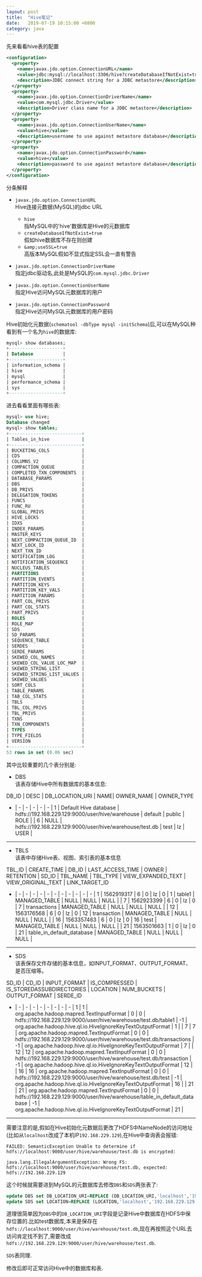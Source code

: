 ```yaml
---
layout: post
title:  "Hive笔记"
date:   2019-07-19 10:15:00 +0800
category: java
---
```


先来看看hive表的配置

```xml
<configuration>
  <property>
    <name>javax.jdo.option.ConnectionURL</name>
    <value>jdbc:mysql://localhost:3306/hive?createDatabaseIfNotExist=true&amp;useSSL=true</value>
    <description>JDBC connect string for a JDBC metastore</description>
  </property>
  <property>
    <name>javax.jdo.option.ConnectionDriverName</name>
    <value>com.mysql.jdbc.Driver</value>
    <description>Driver class name for a JDBC metastore</description>
  </property>
  <property>
    <name>javax.jdo.option.ConnectionUserName</name>
    <value>hive</value>
    <description>username to use against metastore database</description>
  </property>
  <property>
    <name>javax.jdo.option.ConnectionPassword</name>
    <value>hive</value>
    <description>password to use against metastore database</description>  
  </property>
</configuration>
```

分条解释

+ `javax.jdo.option.ConnectionURL`  
Hive连接元数据(MySQL)的jdbc URL  
  + `hive`  
  指MySQL中的'hive'数据库是Hive的元数据库
  + `createDatabaseIfNotExist=true`  
  假如hive数据库不存在则创建
  + `&amp;useSSL=true`  
  高版本MySQL假如不显式指定SSL会一直有警告

+ `javax.jdo.option.ConnectionDriverName`  
指定jdbc驱动名,此处是MySQL的`com.mysql.jdbc.Driver`
+ `javax.jdo.option.ConnectionUserName`  
指定Hive访问MySQL元数据库的用户
+ `javax.jdo.option.ConnectionPassword`  
指定Hive访问MySQL元数据库的用户密码

Hive初始化元数据(`schematool -dbType mysql -initSchema`)后,可以在MySQL种看到有一个名为`hive`的数据库:

```sql
mysql> show databases;
+--------------------+
| Database           |
+--------------------+
| information_schema |
| hive               |
| mysql              |
| performance_schema |
| sys                |
+--------------------+
```

进去看看里面有哪些表:

```sql
mysql> use hive;
Database changed
mysql> show tables;
+---------------------------+
| Tables_in_hive            |
+---------------------------+
| BUCKETING_COLS            |
| CDS                       |
| COLUMNS_V2                |
| COMPACTION_QUEUE          |
| COMPLETED_TXN_COMPONENTS  |
| DATABASE_PARAMS           |
| DBS                       |
| DB_PRIVS                  |
| DELEGATION_TOKENS         |
| FUNCS                     |
| FUNC_RU                   |
| GLOBAL_PRIVS              |
| HIVE_LOCKS                |
| IDXS                      |
| INDEX_PARAMS              |
| MASTER_KEYS               |
| NEXT_COMPACTION_QUEUE_ID  |
| NEXT_LOCK_ID              |
| NEXT_TXN_ID               |
| NOTIFICATION_LOG          |
| NOTIFICATION_SEQUENCE     |
| NUCLEUS_TABLES            |
| PARTITIONS                |
| PARTITION_EVENTS          |
| PARTITION_KEYS            |
| PARTITION_KEY_VALS        |
| PARTITION_PARAMS          |
| PART_COL_PRIVS            |
| PART_COL_STATS            |
| PART_PRIVS                |
| ROLES                     |
| ROLE_MAP                  |
| SDS                       |
| SD_PARAMS                 |
| SEQUENCE_TABLE            |
| SERDES                    |
| SERDE_PARAMS              |
| SKEWED_COL_NAMES          |
| SKEWED_COL_VALUE_LOC_MAP  |
| SKEWED_STRING_LIST        |
| SKEWED_STRING_LIST_VALUES |
| SKEWED_VALUES             |
| SORT_COLS                 |
| TABLE_PARAMS              |
| TAB_COL_STATS             |
| TBLS                      |
| TBL_COL_PRIVS             |
| TBL_PRIVS                 |
| TXNS                      |
| TXN_COMPONENTS            |
| TYPES                     |
| TYPE_FIELDS               |
| VERSION                   |
+---------------------------+
53 rows in set (0.06 sec)
```

其中比较重要的几个表分别是:

+ DBS  
该表存储Hive中所有数据库的基本信息:

DB_ID | DESC | DB_LOCATION_URI | NAME| OWNER_NAME | OWNER_TYPE
- | - | - | - | - | -
|     1 | Default Hive database | hdfs://192.168.229.129:9000/user/hive/warehouse         | default | public     | ROLE       |
|     6 | NULL                  | hdfs://192.168.229.129:9000/user/hive/warehouse/test.db | test    | lz         | USER       |

---

+ TBLS  
该表中存储Hive表、视图、索引表的基本信息

 TBL_ID | CREATE_TIME | DB_ID | LAST_ACCESS_TIME | OWNER | RETENTION | SD_ID | TBL_NAME                  | TBL_TYPE      | VIEW_EXPANDED_TEXT | VIEW_ORIGINAL_TEXT | LINK_TARGET_ID 
- | - | - | - | - | - | - | -                  | -      | - | - | -
|      1 |  1562919317 |     6 |                0 | lz    |         0 |     1 | table1                    | MANAGED_TABLE | NULL               | NULL               | NULL           |
|      7 |  1562923399 |     6 |                0 | lz    |         0 |     7 | transactions              | MANAGED_TABLE | NULL               | NULL               | NULL           |
|     12 |  1563176568 |     6 |                0 | lz    |         0 |    12 | transaction               | MANAGED_TABLE | NULL               | NULL               | NULL           |
|     16 |  1563357463 |     6 |                0 | lz    |         0 |    16 | test                      | MANAGED_TABLE | NULL               | NULL               | NULL           |
|     21 |  1563501663 |     1 |                0 | lz    |         0 |    21 | table_in_default_database | MANAGED_TABLE | NULL               | NULL               | NULL           |

---

+ SDS  
该表保存文件存储的基本信息，如INPUT_FORMAT、OUTPUT_FORMAT、是否压缩等。

SD_ID | CD_ID | INPUT_FORMAT                             | IS_COMPRESSED | IS_STOREDASSUBDIRECTORIES | LOCATION                                                                  | NUM_BUCKETS | OUTPUT_FORMAT                                              | SERDE_ID 
- | - | -                             | - | - | -                                                                  | - | -                                              | -
|     1 |     1 | org.apache.hadoop.mapred.TextInputFormat | 0             | 0                         | hdfs://192.168.229.129:9000/user/hive/warehouse/test.db/table1            |          -1 | org.apache.hadoop.hive.ql.io.HiveIgnoreKeyTextOutputFormat |        1 |
|     7 |     7 | org.apache.hadoop.mapred.TextInputFormat | 0             | 0                         | hdfs://192.168.229.129:9000/user/hive/warehouse/test.db/transactions      |          -1 | org.apache.hadoop.hive.ql.io.HiveIgnoreKeyTextOutputFormat |        7 |
|    12 |    12 | org.apache.hadoop.mapred.TextInputFormat | 0             | 0                         | hdfs://192.168.229.129:9000/user/hive/warehouse/test.db/transaction       |          -1 | org.apache.hadoop.hive.ql.io.HiveIgnoreKeyTextOutputFormat |       12 |
|    16 |    16 | org.apache.hadoop.mapred.TextInputFormat | 0             | 0                         | hdfs://192.168.229.129:9000/user/hive/warehouse/test.db/test              |          -1 | org.apache.hadoop.hive.ql.io.HiveIgnoreKeyTextOutputFormat |       16 |
|    21 |    21 | org.apache.hadoop.mapred.TextInputFormat | 0             | 0                         | hdfs://192.168.229.129:9000/user/hive/warehouse/table_in_default_database |          -1 | org.apache.hadoop.hive.ql.io.HiveIgnoreKeyTextOutputFormat |       21 |

---

需要注意的是,假如在Hive初始化元数据后更改了HDFS中NameNode的访问地址(比如从`localhost`改成了本机IP`192.168.229.129`),在Hive中查询表会报错:

```text
FAILED: SemanticException Unable to determine if hdfs://localhost:9000/user/hive/warehouse/test.db is encrypted:

java.lang.IllegalArgumentException: Wrong FS: hdfs://localhost:9000/user/hive/warehouse/test.db, expected: hdfs://192.168.229.129
```

这个时候就需要进到MySQL的元数据库去修改`DBS`和`SDS`两张表了:

```sql
update DBS set DB_LOCATION_URI=REPLACE (DB_LOCATION_URI,'localhost','192.168.229.129');
update SDS set LOCATION=REPLACE (LOCATION,'localhost','192.168.229.129');
```

道理很简单因为`DBS`中的`DB_LOCATION_URI`字段是记录Hive中数据库在HDFS中保存位置的.比如test数据库,本来是保存在`hdfs://localhost:9000/user/hive/warehouse/test.db`,现在再按照这个URL去访问肯定找不到了,需要改成`hdfs://192.168.229.129:9000/user/hive/warehouse/test.db`.

`SDS`表同理.

修改后即可正常访问Hive中的数据库和表.
